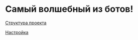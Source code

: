 # Самый волшебный из ботов!

[Структура проекта](./.readme/structure.md)

[Настройка](./.readme/setting.md)

